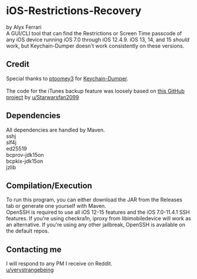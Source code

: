# iOS-Restrictions-Recovery

by Alyx Ferrari<br/>
A GUI/CLI tool that can find the Restrictions or Screen Time passcode of any iOS device running iOS 7.0 through iOS 12.4.9. iOS 13, 14, and 15 *should* work, but Keychain-Dumper doesn't work consistently on these versions.

## Credit

Special thanks to [ptoomey3](https://github.com/ptoomey3/) for [Keychain-Dumper](https://github.com/ptoomey3/Keychain-Dumper/).<br/><br/>
The code for the iTunes backup feature was loosely based on [this GitHub project](https://github.com/Starwarsfan2099/iOS-Restriction-Key-Cracker) by [u/Starwarsfan2099](https://reddit.com/user/Starwarsfan2099)

## Dependencies

All dependencies are handled by Maven.<br/>
sshj<br/>
slf4j<br/>
ed25519<br/>
bcprov-jdk15on<br/>
bcpkix-jdk15on<br/>
jzlib

## Compilation/Execution

To run this program, you can either download the JAR from the Releases tab or generate one yourself with Maven.<br/>
OpenSSH is required to use all iOS 12-15 features and the iOS 7.0-11.4.1 SSH features. If you're using checkra1n, iproxy from libimobiledevice will work as an alternative. If you're using any other jailbreak, OpenSSH is available on the default repos.

## Contacting me

I will respond to any PM I receive on Reddit.<br/>
[u/verystrangebeing](https://reddit.com/user/verystrangebeing/)
